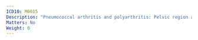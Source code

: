 ```yaml
---
ICD10: M0015
Description: "Pneumococcal arthritis and polyarthritis: Pelvic region and thigh"
Matters: No
Weight: 0
---
```


